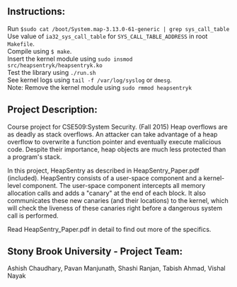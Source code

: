 ## Instructions:
Run `$sudo cat /boot/System.map-3.13.0-61-generic | grep sys_call_table` <br/>
Use value of `ia32_sys_call_table` for `SYS_CALL_TABLE_ADDRESS` in root `Makefile`. <br/>
Compile using `$ make`. <br/>
Insert the kernel module using `sudo insmod src/heapsentryk/heapsentryk.ko` <br/>
Test the library using `./run.sh` <br/>
See kernel logs using `tail -f /var/log/syslog` or `dmesg`. <br/>
Note: Remove the kernel module using `sudo rmmod heapsentryk` <br/>


## Project Description:
Course project for CSE509:System Security. (Fall 2015)
Heap overflows are as deadly as stack overflows. An attacker can take advantage
of a heap overflow to overwrite a function pointer and eventually execute
malicious code. Despite their importance, heap objects are much less protected
than a program's stack.

In this project, HeapSentry as described in HeapSentry_Paper.pdf (included).
HeapSentry consists of a user-space component and a kernel-level component.
The user-space component intercepts all memory allocation calls and adds a
"canary" at the end of each block. It also communicates these new canaries
(and their locations) to the kernel, which will check the liveness of these
canaries right before a dangerous system call is performed.

Read HeapSentry_Paper.pdf in detail to find out more of the specifics.

## Stony Brook University - Project Team:

Ashish Chaudhary, Pavan Manjunath, Shashi Ranjan, Tabish Ahmad, Vishal Nayak
